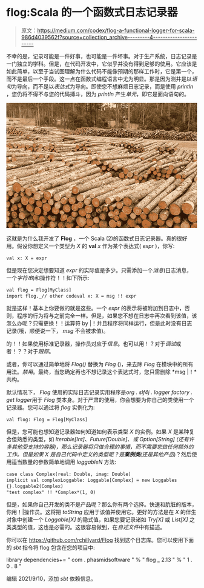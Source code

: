 # flog:Scala 的一个函数式日志记录器

> 原文：<https://medium.com/codex/flog-a-functional-logger-for-scala-986d4039562f?source=collection_archive---------4----------------------->

不幸的是，记录可能是一件好事，也可能是一件坏事。对于生产系统，日志记录是一门独立的学科。但是，在代码开发中，它似乎并没有得到足够的使用。它应该是如此简单，以至于当试图理解为什么代码不能像预期的那样工作时，它是第一个，而不是最后一个手段。这一点在函数式编程语言中尤为明显。那是因为测井是以*语句*为导向，而不是以*表达式*为导向。即使您不想麻烦日志记录，而是使用 *println* ，您仍将不得不与您的代码搏斗，因为 *println* 产生*单元*，即它是面向语句的。

![](img/216c16ae2f70e56570004e88eaa62e68.png)

这就是为什么我开发了 **Flog** ，一个 Scala (2)的函数式日志记录器。真的很好用。假设你想定义一个类型为 *X* 的 **val** *x* 作为某个表达式( *expr* )，你写:

```
val x: X = expr
```

但是现在您决定想要知道 *expr* 的实际值是多少。只需添加一个*消息*(日志消息，一个*字符串*)和操作符！！如下所示:

```
val flog = Flog[MyClass]
import flog._// other codeval x: X = msg !! expr
```

就是这样！基本上你要做的就是这些。一个 *expr* 的表示将被附加到日志中，否则，程序的行为将与之前完全一样。但是，如果您不想在日志中再次看到该值，该怎么办呢？只需更换！！运算符 by |！并且程序将同样运行，但是此时没有日志记录(哦，顺便说一下， *msg* 不会被求值)。

的！！如果使用标准记录器，操作员对应于*信息*。也可以用！？对于*调试*或者！？？对于*跟踪*。

或者，你可以通过简单地将 *Flog()* 替换为 *Flog* ()，来去除 *Flog* 在模块中的所有用法。*禁用*。最终，当您确定再也不想记录这个表达式时，您只需删除 *msg |！*共构。

默认情况下， *Flog* 使用的实际日志记录实用程序是*org . slf4j . logger factory . get logger*用于 *Flog* 类本身。对于严肃的使用，你会想要为你自己的类使用一个记录器。您可以通过将 *flog* 实例化为:

```
val flog: Flog = Flog[MyClass]
```

但是，您可能也想知道记录器如何知道如何表示类型 *X* 的实例。如果 *X* 是某种复合但熟悉的类型，如 *Iterable[Int]、Future[Double]、*或 *Option[String]* (还有许多其他受支持的容器)，那么记录器将只做合理的事情，而不需要您做任何额外的工作。但是如果 *X* 是自己代码中定义的类型呢？是**案例类**(还是其他*产品*)？然后使用适当数量的参数简单地调用 *loggableN* 方法:

```
case class Complex(real: Double, imag: Double)
implicit val complexLoggable: Loggable[Complex] = new Loggables {}.loggable2(Complex)
"test complex" !! *Complex*(1, 0)
```

但是，如果你自己开发的类不是产品呢？那么你有两个选择。快速和肮脏的版本，你用！|操作员。这将把 *toString* 应用于该值并使用它。更好的方法是在 *X* 的伴生对象中创建一个 *Loggable[X]* 的隐式值，如果您要记录诸如 *Try[X]* 或 *List[X]* 之类类型的值，这也是必需的。这很容易做到，在*自述文件*中有描述。

你可以在 https://github.com/rchillyard/Flog 找到这个日志库。您可以使用下面的 *sbt* 指令将 flog 包含在您的项目中:

library dependencies+= " com . phasmidsoftware " % " flog _ 2.13 " % " 1 . 0 . 8 "

编辑 2021/9/10，添加 *sbt* 依赖信息。